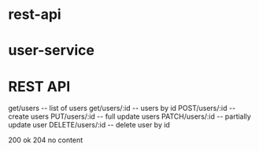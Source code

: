 # rest-api

# user-service

# REST API

get/users -- list of users
get/users/:id -- users by id
POST/users/:id -- create users
PUT/users/:id -- full update users
PATCH/users/:id -- partially update user
DELETE/users/:id -- delete user by id

200 ok 
204 no content
